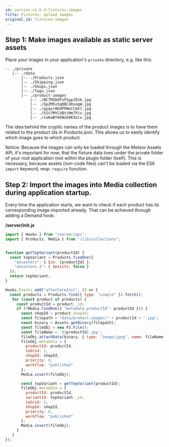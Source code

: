 ```yaml
---
id: version-v1.6.4-fixtures-images
title: Fixtures: Upload images
original_id: fixtures-images
---
```

    
## Step 1: Make images available as static server assets
Place your images in your application's `private` directory, e.g. like this:

```
-- ./private
   |-- ./data
       |-- ./Products.json
       |-- ./Shipping.json
       |-- ./Shops.json
       |-- ./Tags.json
       |-- ./product-images
           |-- ./BCTMZ6HTxFSppJESk.jpg     
           |-- ./GpZM5v5qQBCdXsoqW.jpg
           |-- ./gygxrADdPPWoCCmS7.jpg
           |-- ./h2v7MYCXBtjMm7Piv.jpg
           |-- ./ioKwBYk6Nom9K92cv.jpg
```
The idea behind the cryptic names of the product images is to have them related to the product ids in Products.json. This allows us to easily identify which image goes to which product.

Notice: Because the images can only be loaded through the Meteor Assets API, it's important for now, that the fixture data lives under the private folder of your root application (not within the plugin folder itself). This is necessary, because assets (non-code files) can't be loaded via the ES6 `import` keyword, resp. `require` function.

## Step 2: Import the images into Media collection during application startup.

Every time the application starts, we want to check if each product has its corresponding image imported already. That can be achieved through adding a Demand hook:

**/server/init.js**
```js
import { Hooks } from "/server/api";
import { Products, Media } from "/lib/collections";


function getTopVariant(productId) {
  const topVariant = Products.findOne({
    "ancestors": { $in: [productId] },
    "ancestors.1": { $exists: false }
  });
  return topVariant;
}

Hooks.Events.add("afterCoreInit", () => {
  const products = Products.find({ type: "simple" }).fetch();
   for (const product of products) {
     const productId = product._id;
     if (!Media.findOne({ "metadata.productId": productId })) {
       const shopId = product.shopId;
       const filepath = "data/product-images/" + productId + ".jpg";
       const binary = Assets.getBinary(filepath);
       const fileObj = new FS.File();
       const fileName = `${productId}.jpg`;
       fileObj.attachData(binary, { type: "image/jpeg", name: fileName });
       fileObj.metadata = {
         productId: productId,
         toGrid: 1,
         shopId: shopId,
         priority: 0,
         workflow: "published"
       };
       Media.insert(fileObj);

       const topVariant = getTopVariant(productId);
       fileObj.metadata = {
         productId: productId,
         variantId: topVariant._id,
         toGrid: 1,
         shopId: shopId,
         priority: 0,
         workflow: "published"
       };
       Media.insert(fileObj);
     }
   }
});
```
